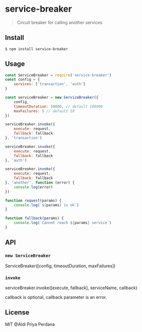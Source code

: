 # service-breaker

> Circuit breaker for calling another services

## Install

```
$ npm install service-breaker
```

## Usage

```js
const ServiceBreaker = require('service-breaker')
const config = {
	services: ['transaction', 'auth']
}

const serviceBreaker = new ServiceBreaker({
	config,
	timeoutDuration: 50000, // default 100000
	maxFailures: 5 // default 10
})

serviceBreaker.invoke({
	execute: request,
	fallback: fallback
}, 'transaction')

serviceBreaker.invoke({
	execute: request,
	fallback: fallback
}, 'auth')

serviceBreaker.invoke({
	execute: request,
	fallback: fallback
}, 'another', function (error) {
	console.log(error)
})

function request(params) {
	console.log(`${params} is ok`)
}

function fallback(params) {
	console.log(`Cannot reach ${params} service`)
}
```


## API

### `new ServiceBreaker`

ServiceBreaker([config, timeoutDuration, maxFailures])

### `invoke`

serviceBreaker.invoke([execute, fallback], serviceName, callback)

callback is optional, callback parameter is an error.

## License
MIT @Aldi Priya Perdana